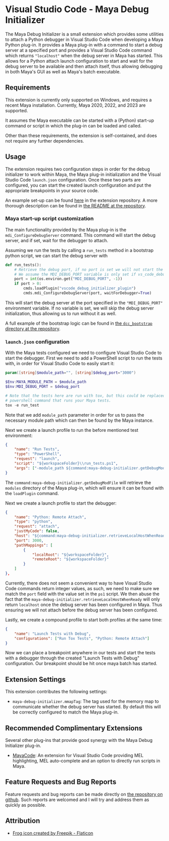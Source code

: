 # Visual Studio Code - Maya Debug Initializer

The Maya Debug Initializer is a small extension which provides some utilities to attach a
Python debugger in Visual Studio Code when developing a Maya Python plug-in.
It provides a Maya plug-in with a command to start a debug server at a specified port
and provides a Visual Studio Code command which returns `"localhost"` when the debug
server in Maya has started. This allows for a Python attach launch configuration to start
and wait for the debug server to be available and then attach itself, thus allowing
debugging in both Maya's GUI as well as Maya's batch executable.

## Requirements

This extension is currently only supported on Windows, and requires a recent Maya
installation. Currently, Maya 2020, 2022, and 2023 are supported.

It assumes the Maya executable can be started with a (Python) start-up command or
script in which the plug-in can be loaded and called.

Other than these requirements, the extension is self-contained, and does not require
any further dependencies.

## Usage

The extension requires two configuration steps in order for the debug initializer to
work within Maya, the Maya plug-in initialization and the Visual Studio Code
`launch.json` configuration. Once these two parts are configured, you can start the
created launch configuration and put the appropriate breakpoints in your source code.

An example set-up can be found [here](/example/) in the extension repository.
A more thorough description can be found in [the README at the repository](/).

### Maya start-up script customization

The main functionality provided by the Maya plug-in is the `mdi_ConfigureDebugServer`
command. This command will start the debug server, and if set, wait for the debugger to
attach.

Assuming we run the tests by calling a `run_tests` method in a bootstrap python script,
we can start the debug server with

```python
def run_tests():
    # Retrieve the debug port, if no port is set we will not start the debug server.
    # We assume the MDI_DEBUG_PORT variable is only set if vs_code_debug_initializer_plugin
    port = int(os.environ.get("MDI_DEBUG_PORT", -1))
    if port > 0:
        cmds.loadPlugin("vscode_debug_initializer_plugin")
        cmds.mdi_ConfigureDebugServer(port, waitForDebugger=True)
```

This will start the debug server at the port specified in the `"MDI_DEBUG_PORT"`
environment variable. If no variable is set, we will skip the debug server
initialization, thus allowing us to run without it as well.

A full example of the bootstrap logic can be found in [the `dcc_bootstrap` directory at the repository](/example/dcc_bootstrap).

### `launch.json` configuration

With the Maya tests configured we need to configure Visual Studio Code to start the
debugger. First we need to add a PowerShell script to run the tests with, in order for
Visual Studio Code to easily start it:

```powershell
param([string]$module_path="", [string]$debug_port="3000")

$Env:MAYA_MODULE_PATH = $module_path
$Env:MDI_DEBUG_PORT = $debug_port

# Note that the tests here are run with tox, but this could be replaced with
# powershell command that runs your Maya tests.
tox -e run_test
```

Note that we add `module_path` parameter in order for us to pass the necessary module
path which can then be found by the Maya instance.

Next we create a launch profile to run the before mentioned test environment:

```json
{
    "name": "Run Tests",
    "type": "PowerShell",
    "request": "launch",
    "script": "${workspaceFolder}\\run_tests.ps1",
    "args": ["-module_path ${command:maya-debug-initializer.getDebugModFile}"]
}
```

The `command:maya-debug-initializer.getDebugModFile` will retrieve the `modules` directory
of the Maya plug-in, which will ensure it can be found with the `loadPlugin` command.

Next we create a launch profile to start the debugger:

```json
{
    "name": "Python: Remote Attach",
    "type": "python",
    "request": "attach",
    "justMyCode": false,
    "host": "${command:maya-debug-initializer.retrieveLocalHostWhenReady}",
    "port": 3000,
    "pathMappings": [
        {
            "localRoot": "${workspaceFolder}",
            "remoteRoot": "${workspaceFolder}"
        }
    ]
},
```

Currently, there does not seem a convenient way to have Visual Studio Code commands
return integer values, as such, we need to make sure we match the `port` field with
the value set in the `ps1` script. We then abuse the fact that the
`maya-debug-initializer.retrieveLocalHostWhenReady` will only return `localhost` once
the debug server has been configured in Maya. Thus ensuring we will not attach before
the debug server has been configured.

Lastly, we create a compound profile to start both profiles at the same time:

```json
{
    "name": "Launch Tests with Debug",
    "configurations": ["Run Tox Tests", "Python: Remote Attach"]
}
```

Now we can place a breakpoint anywhere in our tests and start the tests with a debugger
through the created "Launch Tests with Debug" configuration. Our breakpoint should be
hit once maya batch has started.

## Extension Settings

This extension contributes the following settings:

* `maya-debug-initializer.mmapTag`: The tag used for the memory map to communicate whether
  the debug server has started. By default this will be correctly configured to match
  the Maya plug-in.

## Recommended Complimentary Extensions

Several other plug-ins that provide good synergy with the Maya Debug Initializer plug-in.

* [MayaCode][maya_code]: An extension for Visual Studio Code providing MEL
   highlighting, MEL auto-complete and an option to directly run scripts in Maya.

[maya_code]: https://marketplace.visualstudio.com/items?itemName=saviof.mayacode

## Feature Requests and Bug Reports

Feature requests and bug reports can be made directly on [the repository on github](/).
Such reports are welcomed and I will try and address them as quickly as possible.

## Attribution

* <a href="https://www.flaticon.com/free-icons/frog" title="frog icons">Frog icon created by Freepik - Flaticon</a>